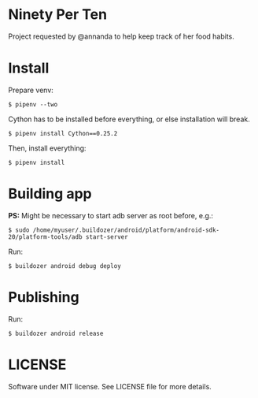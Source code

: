 # Ninety Per Ten
Project requested by @annanda to help keep track of her food habits.

# Install
Prepare venv:
```shell
$ pipenv --two
```

Cython has to be installed before everything, or else installation will break.

```shell
$ pipenv install Cython==0.25.2
```

Then, install everything:
```shell
$ pipenv install
```

# Building app
**PS:** Might be necessary to start adb server as root before, e.g.:

```shell
$ sudo /home/myuser/.buildozer/android/platform/android-sdk-20/platform-tools/adb start-server
```
Run:

```shell
$ buildozer android debug deploy
```

# Publishing
Run:
```shell
$ buildozer android release
```

# LICENSE
Software under MIT license. See LICENSE file for more details.
